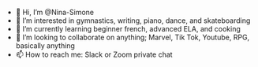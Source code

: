 - 👋 Hi, I’m @Nina-Simone
- 👀 I’m interested in gymnastics, writing, piano, dance, and skateboarding
- 🌱 I’m currently learning beginner french, advanced ELA, and cooking 
- 💞️ I’m looking to collaborate on anything; Marvel, Tik Tok, Youtube, RPG, basically anything
- 📫 How to reach me: Slack or Zoom private chat

<!---
Nina-Simone/Nina-Simone is a ✨ special ✨ repository because its `README.md` (this file) appears on your GitHub profile.
You can click the Preview link to take a look at your changes.
--->
